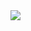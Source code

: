 <div style="display:flex;">
  <img src="https://github-stats-kappa-lake.vercel.app/api?username=becem-gharbi&show_icons=true&theme=transparent&hide_border=true">
</div>
